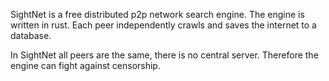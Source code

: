 SightNet is a free distributed p2p network search engine. The engine is written in rust. Each peer independently crawls and saves the internet to a database.

In SightNet all peers are the same, there is no central server. Therefore the engine can fight against censorship.